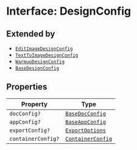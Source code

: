 # Interface: DesignConfig

## Extended by

- [`EditImageDesignConfig`](../../module/DesignConfig.types/interfaces/edit-image-design-config.md)
- [`TextToImageDesignConfig`](../../module/DesignConfig.types/interfaces/text-to-image-design-config.md)
- [`WarmupDesignConfig`](../../module/DesignConfig.types/interfaces/warmup-design-config.md)
- [`BaseDesignConfig`](../../quick-action/DesignConfig.types/interfaces/base-design-config.md)

## Properties

| Property | Type |
| ------ | ------ |
| `docConfig?` | [`BaseDocConfig`](base-doc-config.md) |
| `appConfig?` | [`BaseAppConfig`](base-app-config.md) |
| `exportConfig?` | [`ExportOptions`](../../ExportConfig.types/type-aliases/export-options.md) |
| `containerConfig?` | [`ContainerConfig`](../../ContainerConfig.types/type-aliases/container-config.md) |
